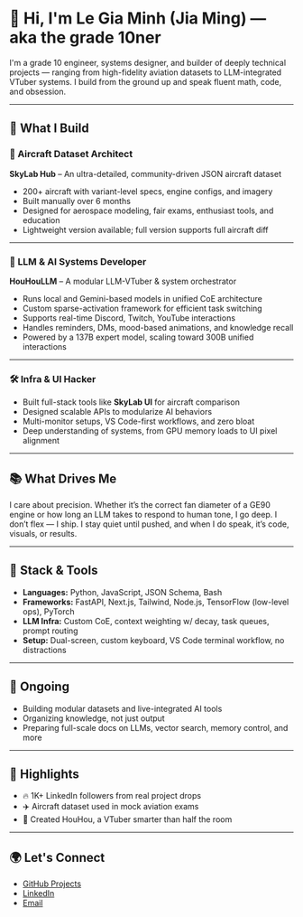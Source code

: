 # 👋 Hi, I'm Le Gia Minh (Jia Ming) — aka the grade 10ner

I'm a grade 10 engineer, systems designer, and builder of deeply technical projects — ranging from high-fidelity aviation datasets to LLM-integrated VTuber systems. I build from the ground up and speak fluent math, code, and obsession.

---

## 🚀 What I Build

### 🛫 Aircraft Dataset Architect  
**SkyLab Hub** – An ultra-detailed, community-driven JSON aircraft dataset  
- 200+ aircraft with variant-level specs, engine configs, and imagery  
- Built manually over 6 months  
- Designed for aerospace modeling, fair exams, enthusiast tools, and education  
- Lightweight version available; full version supports full aircraft diff



---

### 🧠 LLM & AI Systems Developer  
**HouHouLLM** – A modular LLM-VTuber & system orchestrator  
- Runs local and Gemini-based models in unified CoE architecture  
- Custom sparse-activation framework for efficient task switching  
- Supports real-time Discord, Twitch, YouTube interactions  
- Handles reminders, DMs, mood-based animations, and knowledge recall  
- Powered by a 137B expert model, scaling toward 300B unified interactions

---

### 🛠 Infra & UI Hacker  
- Built full-stack tools like **SkyLab UI** for aircraft comparison  
- Designed scalable APIs to modularize AI behaviors  
- Multi-monitor setups, VS Code-first workflows, and zero bloat  
- Deep understanding of systems, from GPU memory loads to UI pixel alignment

---

## 📚 What Drives Me

I care about precision. Whether it’s the correct fan diameter of a GE90 engine or how long an LLM takes to respond to human tone, I go deep. I don’t flex — I ship. I stay quiet until pushed, and when I do speak, it’s code, visuals, or results.

---

## 🔧 Stack & Tools

- **Languages:** Python, JavaScript, JSON Schema, Bash  
- **Frameworks:** FastAPI, Next.js, Tailwind, Node.js, TensorFlow (low-level ops), PyTorch  
- **LLM Infra:** Custom CoE, context weighting w/ decay, task queues, prompt routing  
- **Setup:** Dual-screen, custom keyboard, VS Code terminal workflow, no distractions  

---

## 🧭 Ongoing

- Building modular datasets and live-integrated AI tools  
- Organizing knowledge, not just output  
- Preparing full-scale docs on LLMs, vector search, memory control, and more

---

## 🥇 Highlights

- 🔥 1K+ LinkedIn followers from real project drops  
- ✈️ Aircraft dataset used in mock aviation exams  
- 🎥 Created HouHou, a VTuber smarter than half the room  


---

## 🌍 Let's Connect

- [GitHub Projects](https://github.com/YOUR_USERNAME)
- [LinkedIn](https://linkedin.com/in/YOUR_LINK)
- [Email](mailto:your.email@example.com)

